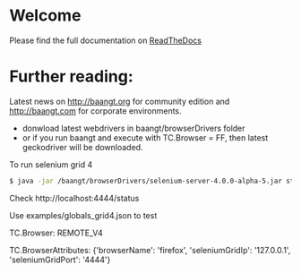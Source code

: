 # Welcome
Please find the full documentation on [ReadTheDocs](https://baangt.readthedocs.io)

# Further reading:
Latest news on http://baangt.org for community edition and http://baangt.com for corporate environments.


 - donwload latest webdrivers in baangt/browserDrivers folder
 - or if you run baangt and execute with TC.Browser = FF, then latest geckodriver will be downloaded.
 
To run selenium grid 4 
```bash
$ java -jar /baangt/browserDrivers/selenium-server-4.0.0-alpha-5.jar standalone
```

Check http://localhost:4444/status

Use examples/globals_grid4.json to test 

TC.Browser: REMOTE_V4

TC.BrowserAttributes: {'browserName': 'firefox', 'seleniumGridIp': '127.0.0.1', 'seleniumGridPort': '4444'}
